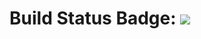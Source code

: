 # Build Status Badge: ![](https://github.com/epamemail/github-actions/main/workflows/Pipeline/badge.svg)
